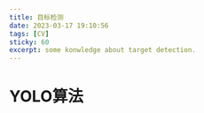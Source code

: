 ```yaml
---
title: 目标检测  
date: 2023-03-17 19:10:56  
tags: [CV]  
sticky: 60
excerpt: some konwledge about target detection.
---
```

# YOLO算法
